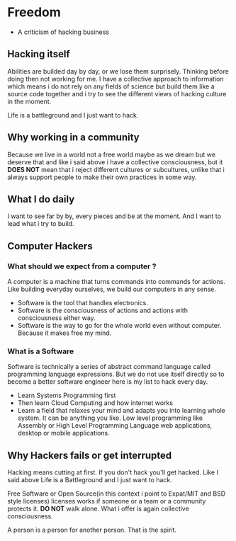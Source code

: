 # Freedom 

* A criticism of hacking business

## Hacking itself

Abilities are builded day by day, or we lose them surprisely. Thinking before doing then not working for me. I have a collective approach to information which means i do not rely on any fields of science but build them like a source code together and i try to see the different views of hacking culture in the moment.

Life is a battleground and I just want to hack.

## Why working in a community

Because we live in a world not a free world maybe as we dream but we deserve that and like i said above i have a collective consciousness, but it **DOES NOT** mean that i reject different cultures or subcultures, unlike that i always support people to make their own practices in some way.

## What I do daily

I want to see far by by, every pieces and be at the moment. And I want to lead what i try to build.

## Computer Hackers

### What should we expect from a computer ?

A computer is a machine that turns commands into commands for actions. Like building everyday ourselves, we build our computers in any sense.

* Software is the tool that handles electronics.
* Software is the consciousness of actions and actions with consciousness either way.
* Software is the way to go for the whole world even without computer. Because it makes free my mind.

### What is a Software

Software is technically a series of abstract command language called programming language expressions. But we do not use itself directly so to become a better software engineer here is my list to hack every day.

* Learn Systems Programming first
* Then learn Cloud Computing and how internet works
* Learn a field that relaxes your mind and adapts you into learning whole system. It can be anything you like. Low level programming like Assembly or High Level Programming Language web applications, desktop or mobile applications.

## Why Hackers fails or get interrupted

Hacking means cutting at first. If you don't hack you'll get hacked. Like I said above Life is a Battleground and I just want to hack.

Free Software or Open Source(in this context i point to Expat/MIT and BSD style licenses) licenses works if someone or a team or a community protects it. **DO NOT** walk alone. What i offer is again collective consciousness.

A person is a person for another person. That is the spirit.